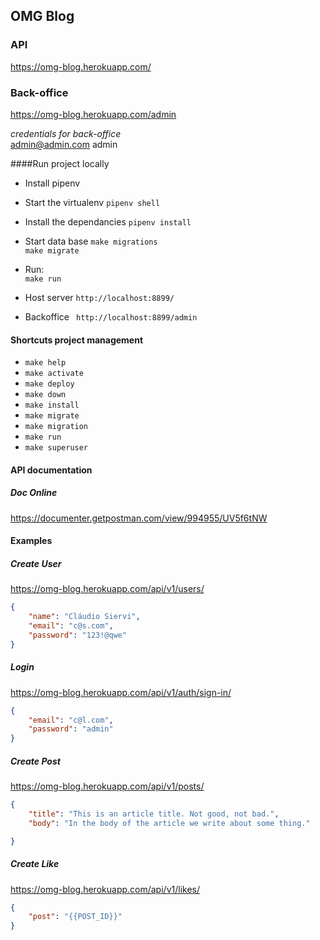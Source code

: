 ## OMG Blog

### API
https://omg-blog.herokuapp.com/

### Back-office
https://omg-blog.herokuapp.com/admin

*credentials for back-office*  
admin@admin.com 
admin

####Run project locally

* Install pipenv   
  
* Start the virtualenv
`pipenv shell`   

* Install the dependancies
`pipenv install`

* Start data base
`make migrations`  
`make migrate`

* Run:    
`make run`    

* Host server
 `http://localhost:8899/`

* Backoffice 
 ` http://localhost:8899/admin`

#### Shortcuts project management

- `make help`
- `make activate`
- `make deploy`
- `make down`
- `make install`
- `make migrate`
- `make migration`
- `make run`
- `make superuser`

#### API documentation

##### Doc Online
https://documenter.getpostman.com/view/994955/UV5f6tNW


#### Examples

##### Create User
https://omg-blog.herokuapp.com/api/v1/users/
```json
{
    "name": "Cláudio Siervi",
    "email": "c@s.com",
    "password": "123!@qwe"
}
```

##### Login
https://omg-blog.herokuapp.com/api/v1/auth/sign-in/
```json
{
    "email": "c@l.com",
    "password": "admin"
}
```

##### Create Post
https://omg-blog.herokuapp.com/api/v1/posts/
```json
{
    "title": "This is an article title. Not good, not bad.",
    "body": "In the body of the article we write about some thing."

}
```

##### Create Like
https://omg-blog.herokuapp.com/api/v1/likes/
```json
{
    "post": "{{POST_ID}}"
}
```
